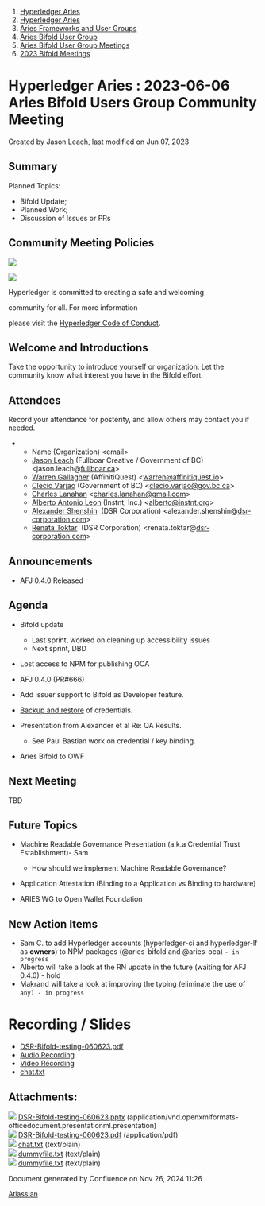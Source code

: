 1. [Hyperledger Aries](index.html)
2. [Hyperledger Aries](Hyperledger-Aries_18481154.html)
3. [Aries Frameworks and User Groups](Aries-Frameworks-and-User-Groups_18481290.html)
4. [Aries Bifold User Group](Aries-Bifold-User-Group_18490719.html)
5. [Aries Bifold User Group Meetings](Aries-Bifold-User-Group-Meetings_18490725.html)
6. [2023 Bifold Meetings](2023-Bifold-Meetings_18517232.html)

# Hyperledger Aries : 2023-06-06 Aries Bifold Users Group Community Meeting

Created by Jason Leach, last modified on Jun 07, 2023

## Summary

Planned Topics:

- Bifold Update;
- Planned Work;
- Discussion of Issues or PRs

## Community Meeting Policies

![](https://wiki.hyperledger.org/download/attachments/29034696/Antitrustnotice.png?version=1&modificationDate=1581695654000&api=v2)

![](https://wiki.hyperledger.org/download/attachments/2392771/welcome.png?version=2&modificationDate=1572450107000&api=v2)

Hyperledger is committed to creating a safe and welcoming

community for all. For more information

please visit the [Hyperledger Code of Conduct](https://lf-hyperledger.atlassian.net/wiki/display/HYP/Hyperledger+Code+of+Conduct).

## Welcome and Introductions

Take the opportunity to introduce yourself or organization. Let the community know what interest you have in the Bifold effort.

## Attendees

Record your attendance for posterity, and allow others may contact you if needed.

- - Name (Organization) &lt;email&gt;
  - [Jason Leach](https://lf-hyperledger.atlassian.net/wiki/people/557058:f6688130-fee2-4c0a-a611-b8623f0d7f57?ref=confluence) (Fullboar Creative / Government of BC) &lt;jason.leach@[fullboar.ca](http://fullboar.ca)&gt;
  - [Warren Gallagher](https://lf-hyperledger.atlassian.net/wiki/people/557058:98b910cc-1131-4987-bc79-b6c4681c64ab?ref=confluence) (AffinitiQuest) &lt;warren@affinitiquest.io&gt;
  - [Clecio Varjao](https://lf-hyperledger.atlassian.net/wiki/people/557058:f9e1bfa2-a82c-4b68-85ee-627507d593d9?ref=confluence) (Government of BC) &lt;clecio.varjao@gov.bc.ca&gt;
  - [Charles Lanahan](https://lf-hyperledger.atlassian.net/wiki/people/712020:50e56df1-41cf-415b-a802-ae0b89b9c75b?ref=confluence) &lt;charles.lanahan@gmail.com&gt;
  - [Alberto Antonio Leon](https://lf-hyperledger.atlassian.net/wiki/people/6308ef06f63ba4d04a134cf5?ref=confluence) (Instnt, Inc.) &lt;alberto@instnt.org&gt;
  - [Alexander Shenshin](https://lf-hyperledger.atlassian.net/wiki/people/63cf3328c565900ff404dda2?ref=confluence)  (DSR Corporation) &lt;alexander.shenshin@[dsr-corporation.com](http://dsr-corporation.com)&gt;
  - [Renata Toktar](https://lf-hyperledger.atlassian.net/wiki/people/633ab33e140ba0bf651d1f2f?ref=confluence)  (DSR Corporation) &lt;renata.toktar@[dsr-corporation.com](http://dsr-corporation.com)&gt;

## Announcements

- AFJ 0.4.0 Released

## Agenda

- Bifold update
  
  - Last sprint, worked on cleaning up accessibility issues
  - Next sprint, DBD
- Lost access to NPM for publishing OCA
- AFJ 0.4.0 (PR#666)
- Add issuer support to Bifold as Developer feature.
- [Backup and restore](https://github.com/hyperledger/aries-mobile-agent-react-native/issues/532) of credentials.
- Presentation from Alexander et al Re: QA Results.
  
  - See Paul Bastian work on credential / key binding.
- Aries Bifold to OWF

## Next Meeting

TBD

## Future Topics

- Machine Readable Governance Presentation (a.k.a Credential Trust Establishment)- Sam
  
  - How should we implement Machine Readable Governance?
- Application Attestation (Binding to a Application vs Binding to hardware)
- ARIES WG to Open Wallet Foundation

## New Action Items

- Sam C. to add Hyperledger accounts (hyperledger-ci and hyperledger-lf as **owners**) to NPM packages (@aries-bifold and @aries-oca) `- in progress`
- Alberto will take a look at the RN update in the future (waiting for AFJ 0.4.0) - hold
- Makrand will take a look at improving the typing (eliminate the use of `any) - in progress`

# Recording / Slides

- [DSR-Bifold-testing-060623.pdf](attachments/18505490/18518210.pdf)
- [Audio Recording](#)
- [Video Recording](#)
- [chat.txt](attachments/18505490/18518224.txt)

## Attachments:

![](images/icons/bullet_blue.gif) [DSR-Bifold-testing-060623.pptx](attachments/18505490/18518209.pptx) (application/vnd.openxmlformats-officedocument.presentationml.presentation)  
![](images/icons/bullet_blue.gif) [DSR-Bifold-testing-060623.pdf](attachments/18505490/18518210.pdf) (application/pdf)  
![](images/icons/bullet_blue.gif) [chat.txt](attachments/18505490/18518224.txt) (text/plain)  
![](images/icons/bullet_blue.gif) [dummyfile.txt](attachments/18505490/18518223.txt) (text/plain)  
![](images/icons/bullet_blue.gif) [dummyfile.txt](attachments/18505490/18518222.txt) (text/plain)

Document generated by Confluence on Nov 26, 2024 11:26

[Atlassian](http://www.atlassian.com/)
